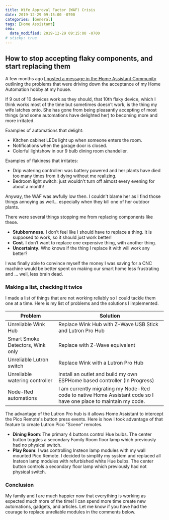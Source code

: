 ```yaml
---
title: Wife Approval Factor (WAF) Crisis
date: 2019-12-29 09:15:00 -0700
categories: [General]
tags: [Home Assistant]
seo:
  date_modified: 2019-12-29 09:15:00 -0700
# sticky: true
---
```


## How to stop accepting flaky components, and start replacing them

A few months ago [I posted a message in the Home Assistant Community](https://community.home-assistant.io/t/waf-crisis-how-to-stop-accepting-flaky-components-and-start-replacing-them/138066)
outlining the problems that were driving down the acceptance of my Home Automation hobby at my house.

If 9 out of 10 devices work as they should, that 10th flaky device, which I think works most of the time but
sometimes doesn’t work, is the thing my wife latches onto. She has gone from being pleasantly accepting of
most things (and some automations have delighted her) to becoming more and more irritated.

Examples of automations that delight:

* Kitchen cabinet LEDs light up when someone enters the room.
* Notifications when the garage door is closed.
* Colorful lightshow in our 9 bulb dining room chandelier.

Examples of flakiness that irritates:

* Drip watering controller: was battery powered and her plants have died too many times from it dying without
me realizing.
* Bedroom light switch: just wouldn't turn off almost every evening for about a month!

Anyway, the WAF was awfully low then. I couldn't blame her as I find those things annoying as well...
especially when they kill one of her outdoor plants.

There were several things stopping me from replacing components like these.

* **Stubbornness.** I don’t feel like I should have to replace a thing. It is supposed to work, so it should
just work better!
* **Cost.** I don’t want to replace one expensive thing, with another thing.
* **Uncertainty.** Who knows if the thing I replace it with will work any better?

I was finally able to convince myself the money I was saving for a CNC machine would be better spent on
making our smart home less frustrating and ... well, less brain dead.

### Making a list, checking it twice

I made a list of things that are not working reliably so I could tackle them one at a time. Here is my list
of problems and the solutions I implemented.

| Problem | Solution |
| ------- | ---------- |
| Unreliable Wink Hub | Replace Wink Hub with Z-Wave USB Stick and Lutron Pro Hub |
| Smart Smoke Detectors, Wink only | Replace with Z-Wave equivelent |
| Unreliable Lutron switch | Replace Wink with a Lutron Pro Hub |
| Unreliable watering controller | Install an outlet and build my own ESPHome based controller (In Progress) |
| Node-Red automations | I am currently migrating my Node-Red code to native Home Assistant code so I have one place to maintain my code. |

The advantage of the Lutron Pro hub is it allows Home Assistant to intercept the Pico Remote's button press
events. Here is how I took advantage of that feature to create Lutron Pico "Scene" remotes.

* **Dining Room**: The primary 4 buttons control Hue bulbs. The center button toggles a secondary Family Room
floor lamp which previously had no physical switch.
* **Play Room**: I was controlling Insteon lamp modules with my wall mounted Pico Remote. I decided to simplify
my system and replaced all Insteon lamp modules with refurbished white Hue bulbs. The center button controls
a secondary floor lamp which previously had not physical switch.

### Conclusion

My family and I are much happier now that everything is working as expected much more of the time! I can spend
more time create new automations, gadgets, and articles. Let me know if you have had the courage to replace
unreliable modules in the comments below.
